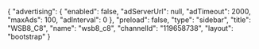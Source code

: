 {
    "advertising": {
        "enabled": false,
        "adServerUrl": null,
        "adTimeout": 2000,
        "maxAds": 100,
        "adInterval": 0
    },
    "preload": false,
    "type": "sidebar",
    "title": "WSB8_C8",
    "name": "wsb8_c8",
    "channelId": "119658738",
    "layout": "bootstrap"
}